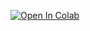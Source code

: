 
[![Open In Colab](https://colab.research.google.com/assets/colab-badge.svg)](https://colab.research.google.com/github/ml-utils/bert-syntax-it/blob/master/notebooks/colab-github-demo.ipynb)